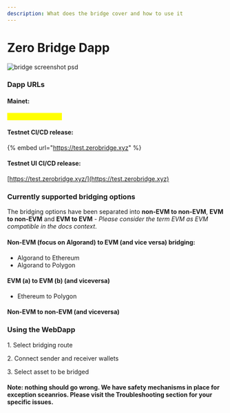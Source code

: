 ```yaml
---
description: What does the bridge cover and how to use it
---
```


# Zero Bridge Dapp

![bridge screenshot psd](https://user-images.githubusercontent.com/34012681/154877903-0eb4355b-ebce-4b11-98db-30398e01d03a.png)

### Dapp URLs

#### Mainet:

<mark style="color:yellow;">Under construction</mark>

#### Testnet CI/CD release:

{% embed url="https://test.zerobridge.xyz" %}

#### Testnet UI CI/CD release:

[https://test.zerobridge.xyz/](https://test.zerobridge.xyz)

### Currently supported bridging options

The bridging options have been separated into **non-EVM to non-EVM**, **EVM to non-EVM** and **EVM to EVM** - _Please consider the term EVM as EVM compatible in the docs context_.

#### Non-EVM (focus on Algorand) to EVM (and vice versa) bridging:

* Algorand to Ethereum
* Algorand to Polygon

#### EVM (a) to EVM (b) (and viceversa)

* Ethereum to Polygon

#### Non-EVM to non-EVM (and viceversa)

### Using the WebDapp

1\. Select bridging route

2\. Connect sender and receiver wallets

3\. Select asset to be bridged

#### Note: nothing should go wrong. We have safety mechanisms in place for exception sceanrios. Please visit the Troubleshooting section for your specific issues.
